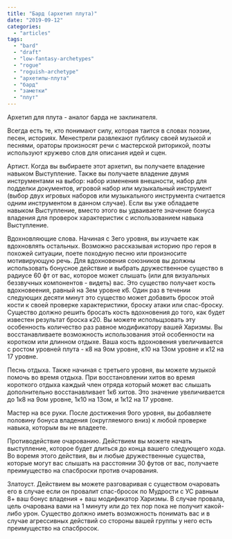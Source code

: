 ```yaml
---
title: "Бард (архетип плута)"
date: "2019-09-12"
categories: 
  - "articles"
tags: 
  - "bard"
  - "draft"
  - "low-fantasy-archetypes"
  - "rogue"
  - "roguish-archetype"
  - "архетипы-плута"
  - "бард"
  - "заметки"
  - "плут"
---
```


Архетип для плута - аналог барда не заклинателя.

Всегда есть те, кто понимают силу, которая таится в словах поэзии, песен, историях. Менестрели развлекают публику своей музыкой и песнями, ораторы произносят речи с мастерской риторикой, поэты используют кружево слов для описания идей и сцен.

Артист. Когда вы выбираете этот архетип, вы получаете владение навыком Выступление. Также вы получаете владение двумя инструментами на выбор: набор изменения внешности, набор для подделки документов, игровой набор или музыкальный инструмент (выбор двух игровых наборов или музыкального инструмента считается одним инструментом в данном случае). Если вы уже обладаете навыком Выступление, вместо этого вы удваиваете значение бонуса владения для проверок характеристик с использованием навыка Выступление.

Вдохновляющие слова. Начиная с 3его уровня, вы изучаете как вдохновлять остальных. Возможно рассказывая историю про героя в похожей ситуации, поете походную песню или произносите мотивирующую речь. Для вдохновения союзников вы должны использовать бонусное действие и выбрать дружественное существо в радиусе 60 фт от вас, которое может слышать (или для визуальных беззвучных компонентов - видеть) вас. Это существо получает кость вдохновеения, равный на 3ем уровне к6. Один раз в течении следующих десяти минут это существо может добавить бросок этой кости к своей проверке характеристики, броску атаки или спас-броску. Существо должно решить бросать кость вдохновения до того, как будет известен результат броска к20. Вы можете испольщзовать эту особенность количество раз равное модификатору вашей Харизмы. Вы восстанавливаете возможность использования этой особенности на коротком или длинном отдыхе. Ваша кость вдохновения увеличивается с ростом уровней плута - к8 на 9ом уровне, к10 на 13ом уровне и к12 на 17 уровне.

Песнь отдыха. Также начиная с третьего уровня, вы можете музыкой помочь во время отдыха. При восстановлении хитов во время короткого отдыха каждый член отряда который может вас слышать дополнительно восстанавливает 1к6 хитов. Это значение увеличивается до 1к8 на 9ом уровне, 1к10 на 13ом, и 1к12 на 17 уровне.

Мастер на все руки. После достижения 9ого уровня, вы добавляете половину бонуса владения (округляемого вниз) к любой проверке навыка, которым вы не владеете.

Противодействие очарованию. Действием вы можете начать выступление, которое будет длиться до конца вашего следующего хода. Во воремя этого действия, вы и любые дружественные существа, которые могут вас слышать на расстоянии 30 футов от вас, получаете преимущество на спасброски против очарования.

Златоуст. Действием вы можете разговаривая с существом очаровать его в случае если он провалит спас-бросок по Мудрости с УС равным 8+ ваш бонус владения + ваш модификатор Харизмы. В случае провала, цель очарована вами на 1 минуту или до тех пор пока не получит какой-либо урон. Существо должно иметь возможность понимать вас и в случае агрессивных действий со стороны вашей группы у него есть преимущество на спасбросок.
